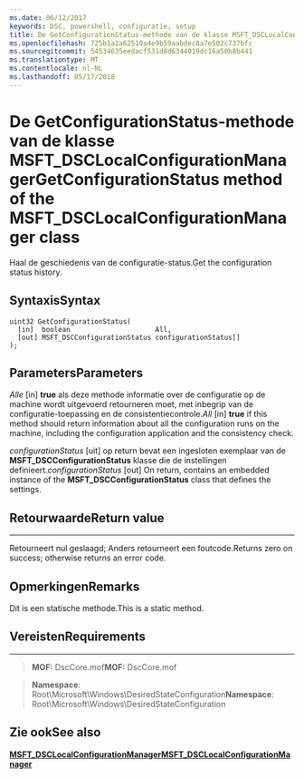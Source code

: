 ```yaml
---
ms.date: 06/12/2017
keywords: DSC, powershell, configuratie, setup
title: De GetConfigurationStatus-methode van de klasse MSFT_DSCLocalConfigurationManager
ms.openlocfilehash: 725b1a2a62510a4e9b59aabdec8a7e502c737bfc
ms.sourcegitcommit: 54534635eedacf531d8d6344019dc16a50b8b441
ms.translationtype: MT
ms.contentlocale: nl-NL
ms.lasthandoff: 05/17/2018
---
```

# <a name="getconfigurationstatus-method-of-the-msftdsclocalconfigurationmanager-class"></a><span data-ttu-id="03571-103">De GetConfigurationStatus-methode van de klasse MSFT_DSCLocalConfigurationManager</span><span class="sxs-lookup"><span data-stu-id="03571-103">GetConfigurationStatus method of the MSFT_DSCLocalConfigurationManager class</span></span>

<span data-ttu-id="03571-104">Haal de geschiedenis van de configuratie-status.</span><span class="sxs-lookup"><span data-stu-id="03571-104">Get the configuration status history.</span></span>

<a name="syntax"></a><span data-ttu-id="03571-105">Syntaxis</span><span class="sxs-lookup"><span data-stu-id="03571-105">Syntax</span></span>
------

```mof
uint32 GetConfigurationStatus(
  [in]  boolean                     All,
  [out] MSFT_DSCConfigurationStatus configurationStatus[]
);
```

<a name="parameters"></a><span data-ttu-id="03571-106">Parameters</span><span class="sxs-lookup"><span data-stu-id="03571-106">Parameters</span></span>
----------

<span data-ttu-id="03571-107">*Alle* \[in\] **true** als deze methode informatie over de configuratie op de machine wordt uitgevoerd retourneren moet, met inbegrip van de configuratie-toepassing en de consistentiecontrole.</span><span class="sxs-lookup"><span data-stu-id="03571-107">*All* \[in\] **true** if this method should return information about all the configuration runs on the machine, including the configuration application and the consistency check.</span></span>

<span data-ttu-id="03571-108">*configurationStatus* \[uit\] op return bevat een ingesloten exemplaar van de **MSFT_DSCConfigurationStatus** klasse die de instellingen definieert.</span><span class="sxs-lookup"><span data-stu-id="03571-108">*configurationStatus* \[out\] On return, contains an embedded instance of the **MSFT_DSCConfigurationStatus** class that defines the settings.</span></span>

## <a name="return-value"></a><span data-ttu-id="03571-109">Retourwaarde</span><span class="sxs-lookup"><span data-stu-id="03571-109">Return value</span></span>
------------

<span data-ttu-id="03571-110">Retourneert nul geslaagd; Anders retourneert een foutcode.</span><span class="sxs-lookup"><span data-stu-id="03571-110">Returns zero on success; otherwise returns an error code.</span></span>

## <a name="remarks"></a><span data-ttu-id="03571-111">Opmerkingen</span><span class="sxs-lookup"><span data-stu-id="03571-111">Remarks</span></span>

<span data-ttu-id="03571-112">Dit is een statische methode.</span><span class="sxs-lookup"><span data-stu-id="03571-112">This is a static method.</span></span>

## <a name="requirements"></a><span data-ttu-id="03571-113">Vereisten</span><span class="sxs-lookup"><span data-stu-id="03571-113">Requirements</span></span>
------------
><span data-ttu-id="03571-114">**MOF:** DscCore.mof</span><span class="sxs-lookup"><span data-stu-id="03571-114">**MOF:** DscCore.mof</span></span>

><span data-ttu-id="03571-115">**Namespace**: Root\Microsoft\Windows\DesiredStateConfiguration</span><span class="sxs-lookup"><span data-stu-id="03571-115">**Namespace**: Root\Microsoft\Windows\DesiredStateConfiguration</span></span>


## <a name="see-also"></a><span data-ttu-id="03571-116">Zie ook</span><span class="sxs-lookup"><span data-stu-id="03571-116">See also</span></span>


[<span data-ttu-id="03571-117">**MSFT_DSCLocalConfigurationManager**</span><span class="sxs-lookup"><span data-stu-id="03571-117">**MSFT_DSCLocalConfigurationManager**</span></span>](msft-dsclocalconfigurationmanager.md)